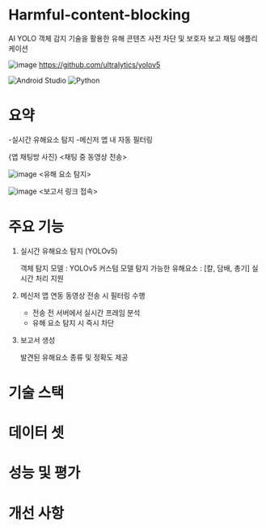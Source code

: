 # Harmful-content-blocking
AI YOLO 객체 감지 기술을 활용한 유해 콘텐츠 사전 차단 및 보호자 보고 채팅 애플리케이션 

![image](https://github.com/user-attachments/assets/fd54e1b0-65e7-4945-831f-9ae3a987b830)
https://github.com/ultralytics/yolov5

![Android Studio](https://img.shields.io/badge/android%20studio-346ac1?style=for-the-badge&logo=android%20studio&logoColor=white)
![Python](https://img.shields.io/badge/python-3670A0?style=for-the-badge&logo=python&logoColor=ffdd54)

# 요약
-실시간 유해요소 탐지
-메신저 앱 내 자동 필터링

{앱 채팅방 사진}
<채팅 중 동영상 전송>

![image](https://github.com/user-attachments/assets/9d804b2b-1148-403c-9d55-ef8186fee6e4) 
<유해 요소 탐지>

![image](https://github.com/user-attachments/assets/105c5e8f-982b-47a4-89cb-ce0d4508fdf0) 
<보고서 링크 접속>

# 주요 기능
1. 실시간 유해요소 탐지 (YOLOv5)

   객체 탐지 모델 : YOLOv5 커스텀 모델
   탐지 가능한 유해요소 : [칼, 담배, 총기]
   실시간 처리 지원

2. 메신저 앱 연동
   동영상 전송 시 필터링 수행
   - 전송 전 서버에서 실시간 프레임 분석
   - 유해 요소 탐지 시 즉시 차단

3. 보고서 생성

   발견된 유해요소 종류 및 정확도 제공

# 기술 스택

# 데이터 셋

# 성능 및 평가

# 개선 사항
